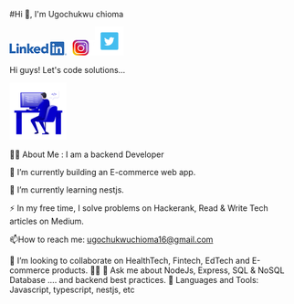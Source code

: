 
#Hi 👋, I'm Ugochukwu chioma


[![Alt text](LI-Logo14.png)](https://www.linkedin.com/in/chioma-ugochukwu/)[![Alt text](instag.png)](https://www.instagram.com/itzs_chiommy/?next=%2F)[![Alt text](twitter2.png)](https://twitter.com/UgoChiomadev)


Hi guys! Let's code solutions... 


![Alt text](picgit.png)

👨‍💻 About Me :
I am a backend Developer 

🔭 I’m currently building an E-commerce web app.

🌱 I’m currently learning nestjs.

⚡ In my free time, I solve problems on Hackerank, Read & Write Tech articles on Medium.

📫How to reach me: ugochukwuchioma16@gmail.com

👯 I’m looking to collaborate on HealthTech, Fintech, EdTech and E-commerce products.
👨🏻‍
💬 Ask me about NodeJs, Express, SQL & NoSQL Database .... and backend best practices.
🧰 Languages and Tools:
Javascript, typescript, nestjs, etc
